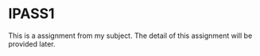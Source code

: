 # IPASS1
This is a assignment from my subject.
The detail of this assignment will be provided later.
